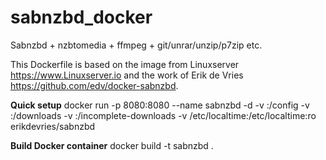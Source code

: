 # sabnzbd_docker
Sabnzbd + nzbtomedia + ffmpeg + git/unrar/unzip/p7zip etc.

This Dockerfile is based on the image from Linuxserver https://www.Linuxserver.io and the work of Erik de Vries https://github.com/edv/docker-sabnzbd.

<b>Quick setup</b>
docker run -p 8080:8080 --name sabnzbd -d -v <path to data>:/config -v <path to downloads>:/downloads -v <path to incomplete downloads>:/incomplete-downloads -v /etc/localtime:/etc/localtime:ro erikdevries/sabnzbd

<b>Build Docker container</b>
docker build -t sabnzbd .
